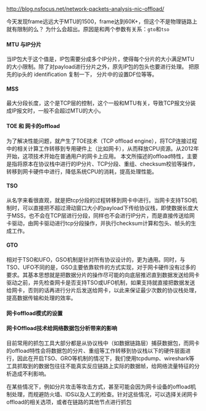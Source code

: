 http://blog.nsfocus.net/network-packets-analysis-nic-offload/

今天发现frame远远大于MTU的1500，frame达到60K+，但这个不是物理链路上就有限制的么？ 为什么会超出。原因是和两个参数有关系：`gto`和`tso`

#### MTU 与IP分片
当IP包大于这个值是，IP包需要分成多个IP分片，使得每个分片的大小满足MTU的大小限制。除了对payload进行分片之外，原先IP包的包头也要进行处理。
把原先的ip头的 identification 复制一下， 分片中的设置DF位等等。

#### MSS
最大分段长度，这个是TCP层的控制，这个一般和MTU有关，导致TCP报文分装成IP报文时，一般不会超过MTU的大小。

#### TOE 和 网卡的offload
为了解决性能问题，就产生了TOE技术（TCP offload engine），将TCP连接过程中的相关计算工作转移到专用硬件上（比如网卡），从而释放CPU资源。从2012年开始，这项技术开始在普通用户的网卡上应用。
本文所描述的offload特性，主要是指将原本在协议栈中进行的IP分片、TCP分段、重组、checksum校验等操作，转移到网卡硬件中进行，降低系统CPU的消耗，提高处理性能。

#### TSO
从名字来看很直观，就是把tcp分段的过程转移到网卡中进行。当网卡支持TSO机制时，可以直接把不超过滑动窗口大小的payload下传给协议栈，即使数据长度大于MSS，也不会在TCP层进行分段，同样也不会进行IP分片，而是直接传送给网卡驱动，由网卡驱动进行tcp分段操作，并执行checksum计算和包头、帧头的生成工作。

#### GTO
相对于TSO和UFO，GSO机制是针对所有协议设计的，更为通用。同时，与TSO、UFO不同的是，GSO主要依靠软件的方式实现，对于网卡硬件没有过多的要求。其基本思想就是把数据分片的操作尽可能的向底层推迟直到数据发送给网卡驱动之前，并先检查网卡是否支持TSO或UFO机制，如果支持就直接把数据发送给网卡，否则的话再进行分片后发送给网卡，以此来保证最少次数的协议栈处理，提高数据传输和处理的效率。

#### 网卡offload模式的设置

#### 网卡Offload技术给网络数据包分析带来的影响
目前常用的抓包工具大部分都是从协议栈中（如数据链路层）捕获数据包，而网卡的offload特性会将数据包的分片、重组等工作转移到协议栈以下的硬件层面进行，因此在开启TSO、GRO等机制的情况下，我们使用tcpdump、wireshark等工具抓取到的数据包往往不能真实反应链路上实际的数据帧，给网络流量特征的分析造成不利影响。

在某些情况下，例如分片攻击等攻击方式，甚至可能会因为网卡设备的offload机制处理，而规避防火墙、IDS以及人工的检查。针对这些情况，可以选择关闭网卡offload的相关选项，或者在链路的其他节点进行抓包
